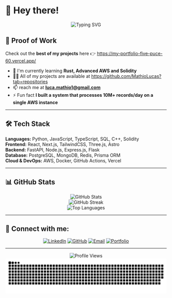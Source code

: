 # 👋 Hey there!

<div align="center">
  <img src="https://readme-typing-svg.herokuapp.com?font=Fira+Code&pause=1000&color=36BCF7&width=435&lines=Full-Stack+Developer;Cloud+Architecture+Enthusiast;Building+Scalable+Systems" alt="Typing SVG" />
</div>

## 🚀 Proof of Work
Check out the **best of my projects** here 👉 https://my-portfolio-five-puce-60.vercel.app/


* 🌱 I'm currently learning **Rust, Advanced AWS and Solidity**
* 👨‍💻 All of my projects are available at https://github.com/MathioLucas?tab=repositories
* 📫 reach me at **luca.mathio1@gmail.com**
* ⚡ Fun fact **I built a system that processes 10M+ records/day on a single AWS instance**

---

## 🛠️ Tech Stack

**Languages:** Python, JavaScript, TypeScript, SQL, C++, Solidity  
**Frontend:** React, Next.js, TailwindCSS, Three.js, Astro  
**Backend:** FastAPI, Node.js, Express.js, Flask  
**Database:** PostgreSQL, MongoDB, Redis, Prisma ORM  
**Cloud & DevOps:** AWS, Docker, GitHub Actions, Vercel


---

## 📊 GitHub Stats

<div align="center">
  <img src="https://github-readme-stats.vercel.app/api?username=MathioLucas&show_icons=true&theme=radical" alt="GitHub Stats" />
</div>

<div align="center">
  <img src="https://github-readme-streak-stats.herokuapp.com/?user=MathioLucas&theme=radical" alt="GitHub Streak" />
</div>

<div align="center">
  <img src="https://github-readme-stats.vercel.app/api/top-langs/?username=MathioLucas&layout=compact&theme=radical" alt="Top Languages" />
</div>

---

## 🌟 Connect with me:

<div align="center">
  
[![LinkedIn](https://img.shields.io/badge/LinkedIn-0077B5?style=for-the-badge&logo=linkedin&logoColor=white)](https://linkedin.com/in/mathio-luca)
[![GitHub](https://img.shields.io/badge/GitHub-100000?style=for-the-badge&logo=github&logoColor=white)](https://github.com/MathioLucas)
[![Email](https://img.shields.io/badge/Email-D14836?style=for-the-badge&logo=gmail&logoColor=white)](mailto:luca.mathio1@gmail.com)
[![Portfolio](https://img.shields.io/badge/Portfolio-FF5722?style=for-the-badge&logo=todoist&logoColor=white)](your-portfolio-link)

</div>

---

<div align="center">
  <img src="https://komarev.com/ghpvc/?username=MathioLucas&color=blueviolet&style=for-the-badge" alt="Profile Views" />
</div>

<div align="center">
  <img src="https://raw.githubusercontent.com/platane/platane/output/github-contribution-grid-snake-dark.svg" alt="GitHub Snake" />
</div>
